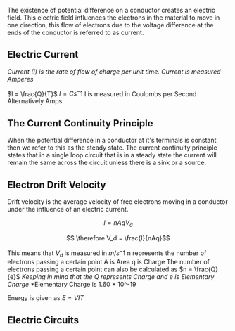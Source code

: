 The existence of potential difference on a conductor creates an electric field. This electric field influences the electrons in the material to move in one direction, this flow of electrons due to the voltage difference at the ends of the conductor is referred to as current.

## Electric Current
*Current (I) is the rate of flow of charge per unit time.*
*Current is measured Amperes*

$I = \frac{Q}{T}$
$I = Cs^-1$
I is measured in Coulombs per Second Alternatively Amps

## The Current Continuity Principle

When the potential difference in a conductor at it's terminals is constant then we refer to this as the steady state.
The current continuity principle states that in a single loop circuit that is in a steady state the current will remain the same across the circuit unless there is a sink or a source.

## Electron Drift Velocity 
Drift velocity is the average velocity of free electrons moving in a conductor under the influence of an electric current.

$$ I = nAqV_d$$

$$ \therefore V_d = \frac{I}{nAq}$$

This means that $V_d$ is measured in $m/s^-1$
n represents the number of electrons passing a certain point
A is Area
q is Charge 
The number of electrons passing a certain point can also be calculated as $n = \frac{Q}{e}$
*Keeping in mind that the Q represents Charge and e is Elementary Charge*
*Elementary Charge is 1.60 * 10^-19

Energy is given as $E = VIT$

## Electric Circuits
